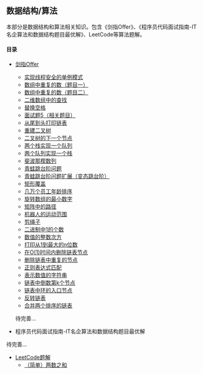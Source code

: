 ## 数据结构/算法
本部分是数据结构和算法相关知识。包含《剑指Offer》、《程序员代码面试指南-IT名企算法和数据结构题目最优解》、LeetCode等算法题解。

#### 目录
- [剑指Offer](./剑指Offer/README.md)
  - [实现线程安全的单例模式](./剑指Offer/docs/实现线程安全的单例模式.md)
  - [数组中重复的数（题目一）](./剑指Offer/docs/数组中重复的数（题目一）.md)
  - [数组中重复的数（题目二）](./剑指Offer/docs/数组中重复的数（题目二）.md)
  - [二维数组中的查找](./剑指Offer/docs/二维数组中的查找.md)
  - [替换空格](./剑指Offer/docs/替换空格.md)
  - [面试题5（相关题目）](./剑指Offer/docs/面试题5（相关题目）.md)
  - [从尾到头打印链表](./剑指Offer/docs/从尾到头打印链表.md)
  - [重建二叉树](./剑指Offer/docs/重建二叉树.md)
  - [二叉树的下一个节点](./剑指Offer/docs/二叉树的下一个节点.md)
  - [两个栈实现一个队列](./剑指Offer/docs/两个栈实现一个队列.md)
  - [两个队列实现一个栈](./剑指Offer/docs/两个队列实现一个栈.md)
  - [斐波那楔数列](./剑指Offer/docs/斐波那楔数列.md)
  - [青蛙跳台阶问题](./剑指Offer/docs/青蛙跳台阶问题.md)
  - [青蛙跳台阶问题扩展（变态跳台阶）](./剑指Offer/docs/青蛙跳台阶问题扩展（变态跳台阶）.md)
  - [矩形覆盖](./剑指Offer/docs/矩形覆盖.md)
  - [几万个员工年龄排序](./剑指Offer/docs/几万个员工年龄排序.md)
  - [旋转数组的最小数字](./剑指Offer/docs/旋转数组的最小数字.md)
  - [矩阵中的路径](./剑指Offer/docs/矩阵中的路径.md)
  - [机器人的运动范围](./剑指Offer/docs/机器人的运动范围.md)
  - [剪绳子](./剑指Offer/docs/剪绳子.md)
  - [二进制中1的个数](./剑指Offer/docs/二进制中1的个数.md)
  - [数值的整数次方](./剑指Offer/docs/数值的整数次方.md)
  - [打印从1到最大的n位数](./剑指Offer/docs/打印从1到最大的n位数.md)
  - [在O(1)时间内删除链表节点](./剑指Offer/docs/在O(1)时间内删除链表节点.md)
  - [删除链表中重复的节点](./剑指Offer/docs/删除链表中重复的节点.md)
  - [正则表达式匹配](./剑指Offer/docs/正则表达式匹配.md)
  - [表示数值的字符串](./剑指Offer/docs/表示数值的字符串.md)
  - [链表中倒数第k个节点](./剑指Offer/docs/链表中倒数第k个节点.md)
  - [链表中环的入口节点](./剑指Offer/docs/链表中环的入口节点.md)
  - [反转链表](./剑指Offer/docs/反转链表.md)
  - [合并两个排序的链表](./剑指Offer/docs/合并两个排序的链表.md)
  
  待完善...
  
- 程序员代码面试指南-IT名企算法和数据结构题目最优解

待完善...

- [LeetCode题解](./LeetCode题解/README.md)
  - [（简单）两数之和](./LeetCode题解/docs/（简单）两数之和.md)

